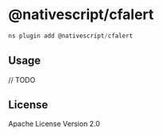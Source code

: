# @nativescript/cfalert

```javascript
ns plugin add @nativescript/cfalert
```

## Usage

// TODO

## License

Apache License Version 2.0
